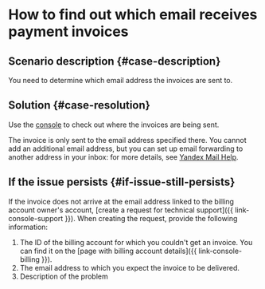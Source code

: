 # How to find out which email receives payment invoices


## Scenario description {#case-description}

You need to determine which email address the invoices are sent to.

## Solution {#case-resolution}

Use the [console](https://console.cloud.yandex.ru/settings%E2%80%9D) to check out where the invoices are being sent.

The invoice is only sent to the email address specified there. You cannot add an additional email address, but you can set up email forwarding to another address in your inbox: for more details, see [Yandex Mail Help](https://yandex.ru/support/mail/web/preferences/filters/forwarding.html).

## If the issue persists {#if-issue-still-persists}

If the invoice does not arrive at the email address linked to the billing account owner's account, [create a request for technical support]({{ link-console-support }}).
When creating the request, provide the following information:

1. The ID of the billing account for which you couldn't get an invoice.
   You can find it on the [page with billing account details]({{ link-console-billing }}).
2. The email address to which you expect the invoice to be delivered.
3. Description of the problem